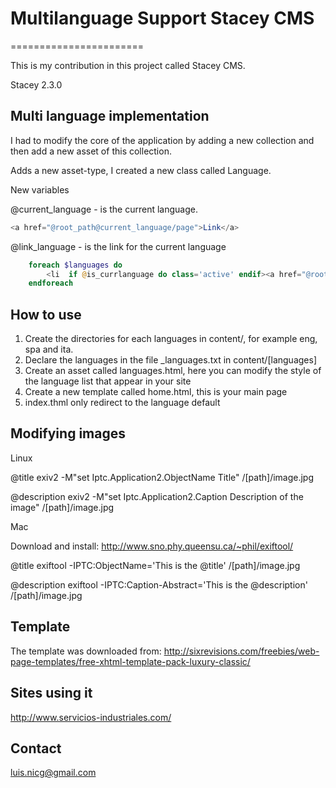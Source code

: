 # Multilanguage Support Stacey CMS 
=======================

This is my contribution in this project called Stacey CMS.

Stacey 2.3.0

## Multi language implementation

I had to modify the core of the application by adding a new collection and then add a new asset of this collection.

Adds a new asset-type, I created a new class called Language.

New variables

@current_language - is the current language.
````php
<a href="@root_path@current_language/page">Link</a>
````

@link_language - is the link for the current language
````php
	foreach $languages do
		<li  if @is_currlanguage do class='active' endif><a href="@root_path@lang_url@link_language">@language</a></li>
	endforeach
````

## How to use

1. Create the directories for each languages in content/, for example eng, spa and ita.
2. Declare the languages in the file _languages.txt in content/[languages]
3. Create an asset called languages.html, here you can modify the style of the language list that appear in your site
4. Create a new template called home.html, this is your main page
5. index.thml only redirect to the language default


## Modifying images

Linux

@title
exiv2 -M"set Iptc.Application2.ObjectName Title" /[path]/image.jpg

@description
exiv2 -M"set Iptc.Application2.Caption Description of the image" /[path]/image.jpg

Mac

Download and install: http://www.sno.phy.queensu.ca/~phil/exiftool/

@title
exiftool -IPTC:ObjectName='This is the @title' /[path]/image.jpg

@description
exiftool -IPTC:Caption-Abstract='This is the @description' /[path]/image.jpg

## Template

The template was downloaded from: http://sixrevisions.com/freebies/web-page-templates/free-xhtml-template-pack-luxury-classic/

## Sites using it

http://www.servicios-industriales.com/

## Contact

luis.nicg@gmail.com
